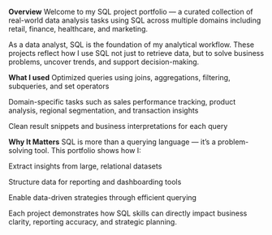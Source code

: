 **Overview**
Welcome to my SQL project portfolio — a curated collection of real-world data analysis tasks using SQL across multiple domains including retail, finance, healthcare, and marketing.

As a data analyst, SQL is the foundation of my analytical workflow. These projects reflect how I use SQL not just to retrieve data, but to solve business problems, uncover trends, and support decision-making.


**What I used**
Optimized queries using joins, aggregations, filtering, subqueries, and set operators

Domain-specific tasks such as sales performance tracking, product analysis, regional segmentation, and transaction insights

Clean result snippets and business interpretations for each query


**Why It Matters**
SQL is more than a querying language — it’s a problem-solving tool. This portfolio shows how I:

Extract insights from large, relational datasets

Structure data for reporting and dashboarding tools

Enable data-driven strategies through efficient querying

Each project demonstrates how SQL skills can directly impact business clarity, reporting accuracy, and strategic planning.
